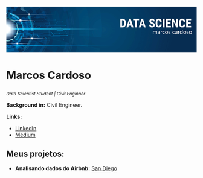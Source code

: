 <!--
[![author](https://img.shields.io/badge/author-carlosfab-red.svg)](https://www.linkedin.com/in/carlosfab) [![](https://img.shields.io/badge/python-3.7+-blue.svg)](https://www.python.org/downloads/release/python-365/) [![GPLv3 license](https://img.shields.io/badge/License-GPLv3-blue.svg)](http://perso.crans.org/besson/LICENSE.html) [![contributions welcome](https://img.shields.io/badge/contributions-welcome-brightgreen.svg?style=flat)](https://github.com/carlosfab/data_science/issues)
-->

<p align="center">
  <img src="banner1.png" >
</p>

# Marcos Cardoso
<sub>*Data Scientist Student | Civil Enginner*</sub>

<!--
As a experienced Data Scientist and Air Force pilot I combine analytical skills, ability to work in team environments, and attention to details. Having spend the last years applying Machine Learning to Brazilian Air Force real problems, I developed a critical thinking and problem-solving skills.

My credentials include a Master's in Space Science and Technology from the Aeronautics Institute of Technology (ITA), an institution of higher education and advanced research rated as one of the top and most prestigious engineering schools in Brazil, and a MBA in Project and Process Management from the University of Air Force (UNIFA).

**Background in:** Python, Machine Learning, Space Operations and Mathematical Optimisation.
-->


**Background in:** Civil Engineer.


**Links:**
<!--
* [Blog](http://)
-->
* [LinkedIn](https://www.linkedin.com/in/mr-marcoscardoso)
* [Medium](https://www.medium.com/@mr.marcoscardoso)


## Meus projetos:


* **Analisando dados do Airbnb:** [San Diego](https://github.com/mrmarcoscardoso/data_science/blob/master/Analisando_os_Dados_do_Airbnb_San_Diego%2C_USA.ipynb)
<!--
* **Analisando os crimes do Rio de Janeiro:** https://bit.ly
* **Estudo de caso da COVID-19:** https://bit.ly
* **Análise do Titanic:** https://bit.ly
* **Detectando fraudes em Cartões de Crédito:** https://bit.ly
* **Análise de Risco de Crédito:** https://bit.ly
* **Análise do Titanic:** https://bit.ly
* **Análise de suicídios no Brasil:** https://bit.ly
---
-->
